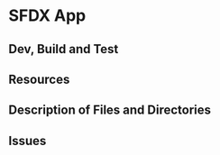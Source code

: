 # SFDX App

## Dev, Build and Test

## Resources

## Description of Files and Directories

## Issues